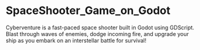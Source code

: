 # SpaceShooter_Game_on_Godot
Cyberventure is a fast-paced space shooter built in Godot using GDScript. Blast through waves of enemies, dodge incoming fire, and upgrade your ship as you embark on an interstellar battle for survival!
